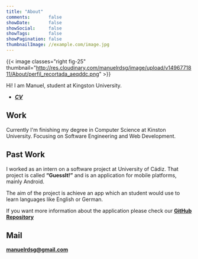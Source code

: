```yaml
---
title: "About"
comments:       false
showDate:       false
showSocial:     false
showTags:       false
showPagination: false
thumbnailImage: //example.com/image.jpg
---
```


{{< image classes="right fig-25" thumbnail="http://res.cloudinary.com/manuelrdsg/image/upload/v1496771811/About/perfil_recortada_aeqddc.png" >}}

Hi! I am Manuel, student at Kingston University.

- [***CV***](https://drive.google.com/file/d/1vX0jwiLWOAEwqP611pu5plxn0kUdY1Mz/view?usp=sharing)

## Work

Currently I'm finishing my degree in Computer Science at Kinston University. Focusing on Software Engineering and Web Development.

## Past Work

I worked as an intern on a software project at University of Cádiz. That project is called **“GuessIt!”** and is an application for mobile platforms, mainly Android.

The aim of the project is achieve an app which an student would use to learn languages like English or German.

If you want more information about the application please check our **[GitHub Repository](https://github.com/manuelrdsg/GuessItLanguageTrainer)**

## Mail

**[manuelrdsg@gmail.com](mailto:manuelrdsg@gmail.com)**
